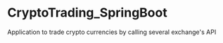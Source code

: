 # CryptoTrading_SpringBoot
Application to trade crypto currencies by calling several exchange's API
